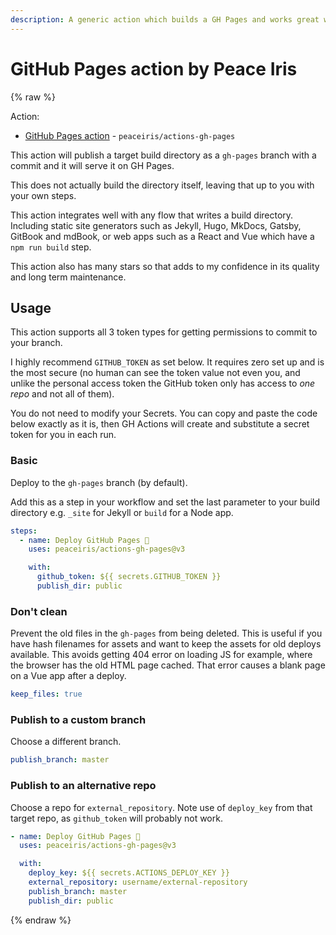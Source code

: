```yaml
---
description: A generic action which builds a GH Pages and works great with Jekyll and React/Vue JS apps
---
```

# GitHub Pages action by Peace Iris

{% raw %}

Action:

- [GitHub Pages action](https://github.com/marketplace/actions/github-pages-action) - `peaceiris/actions-gh-pages`

This action will publish a target build directory as a `gh-pages` branch with a commit and it will serve it on GH Pages.

This does not actually build the directory itself, leaving that up to you with your own steps.

This action integrates well with any flow that writes a build directory. Including static site generators such as Jekyll, Hugo, MkDocs, Gatsby, GitBook and mdBook, or web apps such as a React and Vue which have a `npm run build` step.

This action also has many stars so that adds to my confidence in its quality and long term maintenance.


## Usage

This action supports all 3 token types for getting permissions to commit to your branch.

I highly recommend `GITHUB_TOKEN` as set below. It requires zero set up and is the most secure (no human can see the token value not even you, and unlike the personal access token the GitHub token only has access to _one repo_ and not all of them).

You do not need to modify your Secrets. You can copy and paste the code below exactly as it is, then GH Actions will create and substitute a secret token for you in each run.

### Basic

Deploy to the `gh-pages` branch (by default).

Add this as a step in your workflow and set the last parameter to your build directory e.g. `_site` for Jekyll or `build` for a Node app.

```yaml
steps:
  - name: Deploy GitHub Pages 🚀
    uses: peaceiris/actions-gh-pages@v3

    with:
      github_token: ${{ secrets.GITHUB_TOKEN }}
      publish_dir: public
```

### Don't clean

Prevent the old files in the `gh-pages` from being deleted. This is useful if you have hash filenames for assets and want to keep the assets for old deploys available. This avoids getting 404 error on loading JS for example, where the browser has the old HTML page cached. That error causes a blank page on a Vue app after a deploy.

```yaml
keep_files: true
```

### Publish to a custom branch

Choose a different branch.

```yaml
publish_branch: master
```

### Publish to an alternative repo

Choose a repo for `external_repository`. Note use of `deploy_key` from that target repo, as `github_token` will probably not work.

```yaml
- name: Deploy GitHub Pages 🚀
  uses: peaceiris/actions-gh-pages@v3

  with:
    deploy_key: ${{ secrets.ACTIONS_DEPLOY_KEY }}
    external_repository: username/external-repository
    publish_branch: master
    publish_dir: public
```

{% endraw %}
